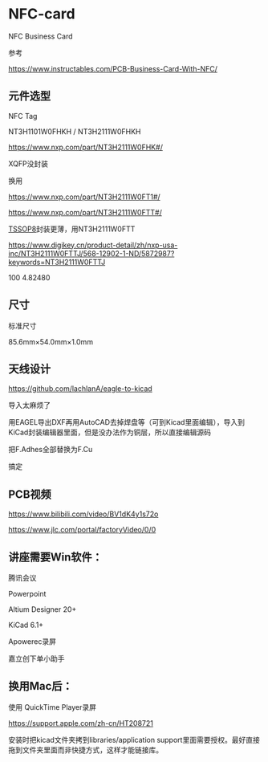 # NFC-card
NFC Business Card

参考

https://www.instructables.com/PCB-Business-Card-With-NFC/

## 元件选型

NFC Tag

NT3H1101W0FHKH / NT3H2111W0FHKH

https://www.nxp.com/part/NT3H2111W0FHK#/

XQFP没封装

换用

https://www.nxp.com/part/NT3H2111W0FT1#/

https://www.nxp.com/part/NT3H2111W0FTT#/



[TSSOP8](https://www.nxp.com/packages/SOT505-1)封装更薄，用NT3H2111W0FTT

https://www.digikey.cn/product-detail/zh/nxp-usa-inc/NT3H2111W0FTTJ/568-12902-1-ND/5872987?keywords=NT3H2111W0FTTJ

100	4.82480



## 尺寸

标准尺寸

85.6mm×54.0mm×1.0mm



## 天线设计

https://github.com/lachlanA/eagle-to-kicad

导入太麻烦了

用EAGEL导出DXF再用AutoCAD去掉焊盘等（可到Kicad里面编辑），导入到KiCad封装编辑器里面，但是没办法作为铜层，所以直接编辑源码

把F.Adhes全部替换为F.Cu

搞定



## PCB视频

https://www.bilibili.com/video/BV1dK4y1s72o

https://www.jlc.com/portal/factoryVideo/0/0



## 讲座需要Win软件：

腾讯会议

Powerpoint

Altium Designer 20+

KiCad 6.1+

Apowerec录屏

嘉立创下单小助手



## 换用Mac后：

使用 QuickTime Player录屏

https://support.apple.com/zh-cn/HT208721

安装时把kicad文件夹拷到libraries/application support里面需要授权。最好直接拖到文件夹里面而非快捷方式，这样才能链接库。

